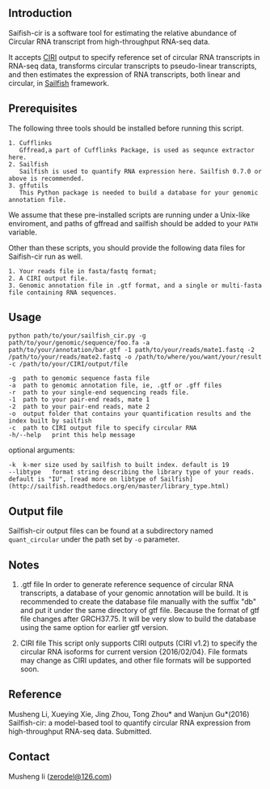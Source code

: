 ## Introduction ##

Saifish-cir is a software tool for estimating the relative abundance of Circular RNA transcript from high-throughput RNA-seq data.

It accepts [CIRI](https://sourceforge.net/projects/ciri/) output to specify reference set of circular RNA transcripts in RNA-seq data, transforms circular transcripts to pseudo-linear transcripts, and then estimates the expression of RNA transcripts, both linear and circular, in [Sailfish](http://www.cs.cmu.edu/~ckingsf/software/sailfish/) framework. 


## Prerequisites ##

The following three tools should be installed before running this script.
	
    1. Cufflinks
	   Gffread,a part of Cufflinks Package, is used as sequnce extractor here.
    2. Sailfish
	   Sailfish is used to quantify RNA expression here. Sailfish 0.7.0 or above is recommended.
    3. gffutils
	   This Python package is needed to build a database for your genomic annotation file.
	
We assume that these pre-installed scripts are running under a Unix-like enviroment, and paths of gffread and sailfish should be added to your ``PATH`` variable.

Other than these scripts, you should provide the following data files for Saifish-cir run as well.
	
	1. Your reads file in fasta/fastq format;
	2. A CIRI output file.
	3. Genomic annotation file in .gtf format, and a single or multi-fasta file containing RNA sequences. 


## Usage ##

```
python path/to/your/sailfish_cir.py -g path/to/your/genomic/sequence/foo.fa -a path/to/your/annotation/bar.gtf -1 path/to/your/reads/mate1.fastq -2 /path/to/your/reads/mate2.fastq -o /path/to/where/you/want/your/result -c /path/to/your/CIRI/output/file
```
    
    -g  path to genomic sequence fasta file
    -a  path to genomic annotation file, ie, .gtf or .gff files
    -r  path to your single-end sequencing reads file.
    -1  path to your pair-end reads, mate 1
    -2  path to your pair-end reads, mate 2
    -o  output folder that contains your quantification results and the index built by sailfish
    -c  path to CIRI output file to specify circular RNA
    -h/--help	print this help message
	
optional arguments:
    
    -k  k-mer size used by sailfish to built index. default is 19
	--libtype   format string describing the library type of your reads. default is "IU", [read more on libtype of Sailfish](http://sailfish.readthedocs.org/en/master/library_type.html)


## Output file  ##

Sailfish-cir output files can be found at a subdirectory named ``quant_circular`` under the path set by ``-o`` parameter.
	

## Notes ##

1. .gtf file 
In order to generate reference sequence of circular RNA transcripts, a database of your genomic annotation will be build. It is recommended to create the database file manually with the suffix "db" and put it under the same directory of gtf file. 
Because the format of gtf file changes after GRCH37.75. It will be very slow to build the database using the same option for earlier gtf version. 

2. CIRI file 
This script only supports CIRI outputs (CIRI v1.2) to specify the circular RNA isoforms for current version {2016/02/04}. File formats may change as CIRI updates, and other file formats will be supported soon.


## Reference ##
Musheng Li, Xueying Xie, Jing Zhou, Tong Zhou* and Wanjun Gu*(2016) Sailfish-cir: a model-based tool to quantify circular RNA expression from high-throughput RNA-seq data. Submitted.


## Contact ##
Musheng li (zerodel@126.com) 